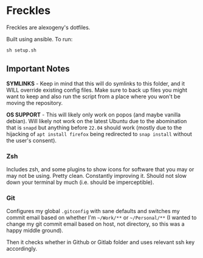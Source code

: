 # Freckles

Freckles are alexogeny's dotfiles.

Built using ansible. To run:

```shell
sh setup.sh
```

## Important Notes

**SYMLINKS** - Keep in mind that this will do symlinks to this folder, and it
WILL override existing config files. Make sure to back up files you might want
to keep and also run the script from a place where you won't be moving the
 repository.

**OS SUPPORT** - This will likely only work on popos (and maybe vanilla debian).
Will likely not work on the latest Ubuntu due to the abomination that is `snapd`
but anything before `22.04` should work (mostly due to the hijacking of `apt
install firefox` being redirected to `snap install` without the user's consent).

### Zsh

Includes zsh, and some plugins to show icons for software that you
may or may not be using. Pretty clean. Constantly improving it. Should not slow
down your terminal by much (i.e. should be imperceptible).

### Git

Configures my global `.gitconfig` with sane defaults and switches my commit
email based on whether I'm `~/Work/**` or `~/Personal/**` (I wanted to change my git
commit email based on host, not directory, so this was a happy middle ground).

Then it checks whether in Github or Gitlab folder and uses relevant ssh key
accordingly.
